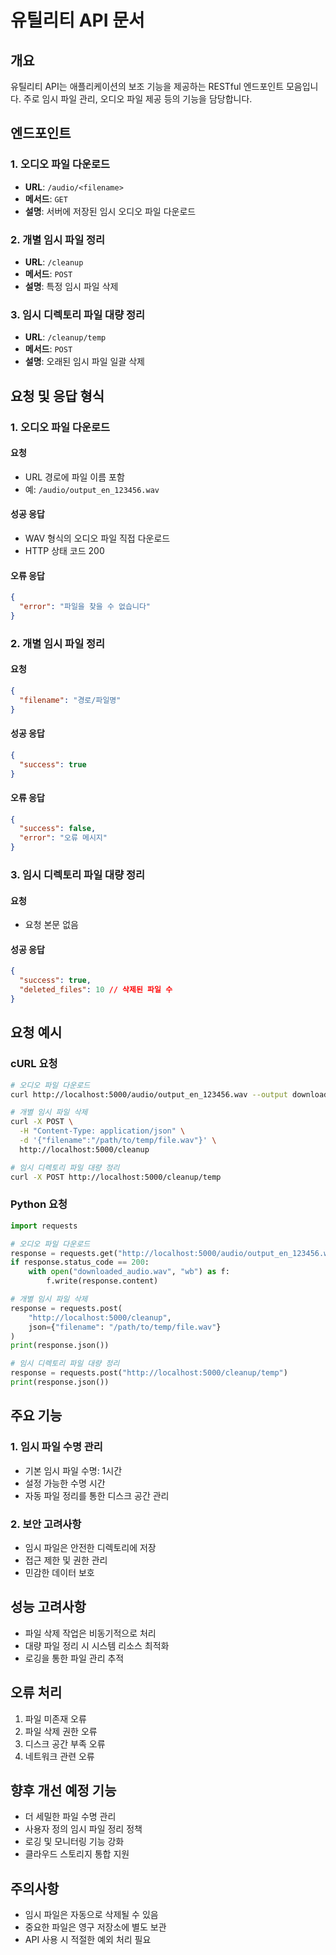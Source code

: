 # 유틸리티 API 문서

## 개요

유틸리티 API는 애플리케이션의 보조 기능을 제공하는 RESTful 엔드포인트 모음입니다. 주로 임시 파일 관리, 오디오 파일 제공 등의 기능을 담당합니다.

## 엔드포인트

### 1. 오디오 파일 다운로드

- **URL**: `/audio/<filename>`
- **메서드**: `GET`
- **설명**: 서버에 저장된 임시 오디오 파일 다운로드

### 2. 개별 임시 파일 정리

- **URL**: `/cleanup`
- **메서드**: `POST`
- **설명**: 특정 임시 파일 삭제

### 3. 임시 디렉토리 파일 대량 정리

- **URL**: `/cleanup/temp`
- **메서드**: `POST`
- **설명**: 오래된 임시 파일 일괄 삭제

## 요청 및 응답 형식

### 1. 오디오 파일 다운로드

#### 요청

- URL 경로에 파일 이름 포함
- 예: `/audio/output_en_123456.wav`

#### 성공 응답

- WAV 형식의 오디오 파일 직접 다운로드
- HTTP 상태 코드 200

#### 오류 응답

```json
{
  "error": "파일을 찾을 수 없습니다"
}
```

### 2. 개별 임시 파일 정리

#### 요청

```json
{
  "filename": "경로/파일명"
}
```

#### 성공 응답

```json
{
  "success": true
}
```

#### 오류 응답

```json
{
  "success": false,
  "error": "오류 메시지"
}
```

### 3. 임시 디렉토리 파일 대량 정리

#### 요청

- 요청 본문 없음

#### 성공 응답

```json
{
  "success": true,
  "deleted_files": 10 // 삭제된 파일 수
}
```

## 요청 예시

### cURL 요청

```bash
# 오디오 파일 다운로드
curl http://localhost:5000/audio/output_en_123456.wav --output downloaded_audio.wav

# 개별 임시 파일 삭제
curl -X POST \
  -H "Content-Type: application/json" \
  -d '{"filename":"/path/to/temp/file.wav"}' \
  http://localhost:5000/cleanup

# 임시 디렉토리 파일 대량 정리
curl -X POST http://localhost:5000/cleanup/temp
```

### Python 요청

```python
import requests

# 오디오 파일 다운로드
response = requests.get("http://localhost:5000/audio/output_en_123456.wav")
if response.status_code == 200:
    with open("downloaded_audio.wav", "wb") as f:
        f.write(response.content)

# 개별 임시 파일 삭제
response = requests.post(
    "http://localhost:5000/cleanup",
    json={"filename": "/path/to/temp/file.wav"}
)
print(response.json())

# 임시 디렉토리 파일 대량 정리
response = requests.post("http://localhost:5000/cleanup/temp")
print(response.json())
```

## 주요 기능

### 1. 임시 파일 수명 관리

- 기본 임시 파일 수명: 1시간
- 설정 가능한 수명 시간
- 자동 파일 정리를 통한 디스크 공간 관리

### 2. 보안 고려사항

- 임시 파일은 안전한 디렉토리에 저장
- 접근 제한 및 권한 관리
- 민감한 데이터 보호

## 성능 고려사항

- 파일 삭제 작업은 비동기적으로 처리
- 대량 파일 정리 시 시스템 리소스 최적화
- 로깅을 통한 파일 관리 추적

## 오류 처리

1. 파일 미존재 오류
2. 파일 삭제 권한 오류
3. 디스크 공간 부족 오류
4. 네트워크 관련 오류

## 향후 개선 예정 기능

- 더 세밀한 파일 수명 관리
- 사용자 정의 임시 파일 정리 정책
- 로깅 및 모니터링 기능 강화
- 클라우드 스토리지 통합 지원

## 주의사항

- 임시 파일은 자동으로 삭제될 수 있음
- 중요한 파일은 영구 저장소에 별도 보관
- API 사용 시 적절한 예외 처리 필요
